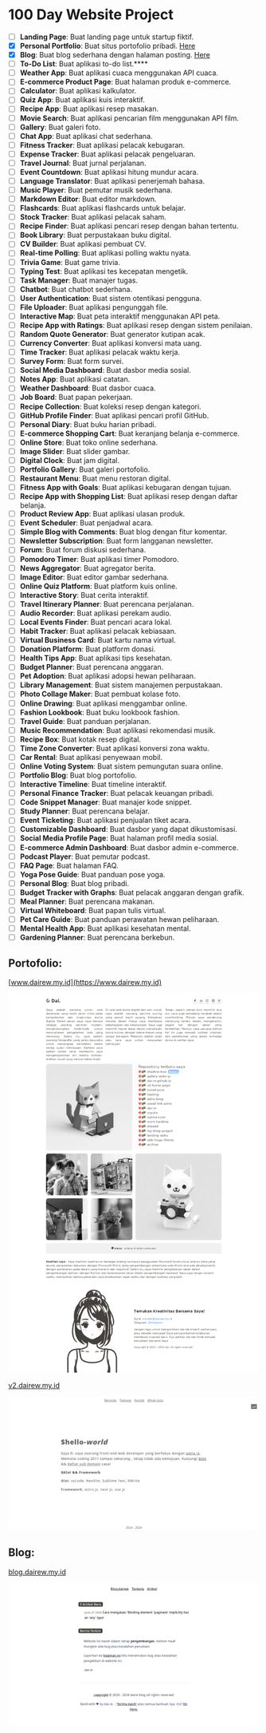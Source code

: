 # 100 Day Website Project

- [ ] **Landing Page**: Buat landing page untuk startup fiktif. 
- [x] **Personal Portfolio**: Buat situs portofolio pribadi. [Here](#portofolio)
- [x] **Blog**: Buat blog sederhana dengan halaman posting. [Here](#blog)
- [ ] **To-Do List**: Buat aplikasi to-do list.****
- [ ] **Weather App**: Buat aplikasi cuaca menggunakan API cuaca.
- [ ] **E-commerce Product Page**: Buat halaman produk e-commerce.
- [ ] **Calculator**: Buat aplikasi kalkulator.
- [ ] **Quiz App**: Buat aplikasi kuis interaktif.
- [ ] **Recipe App**: Buat aplikasi resep masakan.
- [ ] **Movie Search**: Buat aplikasi pencarian film menggunakan API film.
- [ ] **Gallery**: Buat galeri foto.
- [ ] **Chat App**: Buat aplikasi chat sederhana.
- [ ] **Fitness Tracker**: Buat aplikasi pelacak kebugaran.
- [ ] **Expense Tracker**: Buat aplikasi pelacak pengeluaran.
- [ ] **Travel Journal**: Buat jurnal perjalanan.
- [ ] **Event Countdown**: Buat aplikasi hitung mundur acara.
- [ ] **Language Translator**: Buat aplikasi penerjemah bahasa.
- [ ] **Music Player**: Buat pemutar musik sederhana.
- [ ] **Markdown Editor**: Buat editor markdown.
- [ ] **Flashcards**: Buat aplikasi flashcards untuk belajar.
- [ ] **Stock Tracker**: Buat aplikasi pelacak saham.
- [ ] **Recipe Finder**: Buat aplikasi pencari resep dengan bahan tertentu.
- [ ] **Book Library**: Buat perpustakaan buku digital.
- [ ] **CV Builder**: Buat aplikasi pembuat CV.
- [ ] **Real-time Polling**: Buat aplikasi polling waktu nyata.
- [ ] **Trivia Game**: Buat game trivia.
- [ ] **Typing Test**: Buat aplikasi tes kecepatan mengetik.
- [ ] **Task Manager**: Buat manajer tugas.
- [ ] **Chatbot**: Buat chatbot sederhana.
- [ ] **User Authentication**: Buat sistem otentikasi pengguna.
- [ ] **File Uploader**: Buat aplikasi pengunggah file.
- [ ] **Interactive Map**: Buat peta interaktif menggunakan API peta.
- [ ] **Recipe App with Ratings**: Buat aplikasi resep dengan sistem penilaian.
- [ ] **Random Quote Generator**: Buat generator kutipan acak.
- [ ] **Currency Converter**: Buat aplikasi konversi mata uang.
- [ ] **Time Tracker**: Buat aplikasi pelacak waktu kerja.
- [ ] **Survey Form**: Buat form survei.
- [ ] **Social Media Dashboard**: Buat dasbor media sosial.
- [ ] **Notes App**: Buat aplikasi catatan.
- [ ] **Weather Dashboard**: Buat dasbor cuaca.
- [ ] **Job Board**: Buat papan pekerjaan.
- [ ] **Recipe Collection**: Buat koleksi resep dengan kategori.
- [ ] **GitHub Profile Finder**: Buat aplikasi pencari profil GitHub.
- [ ] **Personal Diary**: Buat buku harian pribadi.
- [ ] **E-commerce Shopping Cart**: Buat keranjang belanja e-commerce.
- [ ] **Online Store**: Buat toko online sederhana.
- [ ] **Image Slider**: Buat slider gambar.
- [ ] **Digital Clock**: Buat jam digital.
- [ ] **Portfolio Gallery**: Buat galeri portofolio.
- [ ] **Restaurant Menu**: Buat menu restoran digital.
- [ ] **Fitness App with Goals**: Buat aplikasi kebugaran dengan tujuan.
- [ ] **Recipe App with Shopping List**: Buat aplikasi resep dengan daftar belanja.
- [ ] **Product Review App**: Buat aplikasi ulasan produk.
- [ ] **Event Scheduler**: Buat penjadwal acara.
- [ ] **Simple Blog with Comments**: Buat blog dengan fitur komentar.
- [ ] **Newsletter Subscription**: Buat form langganan newsletter.
- [ ] **Forum**: Buat forum diskusi sederhana.
- [ ] **Pomodoro Timer**: Buat aplikasi timer Pomodoro.
- [ ] **News Aggregator**: Buat agregator berita.
- [ ] **Image Editor**: Buat editor gambar sederhana.
- [ ] **Online Quiz Platform**: Buat platform kuis online.
- [ ] **Interactive Story**: Buat cerita interaktif.
- [ ] **Travel Itinerary Planner**: Buat perencana perjalanan.
- [ ] **Audio Recorder**: Buat aplikasi perekam audio.
- [ ] **Local Events Finder**: Buat pencari acara lokal.
- [ ] **Habit Tracker**: Buat aplikasi pelacak kebiasaan.
- [ ] **Virtual Business Card**: Buat kartu nama virtual.
- [ ] **Donation Platform**: Buat platform donasi.
- [ ] **Health Tips App**: Buat aplikasi tips kesehatan.
- [ ] **Budget Planner**: Buat perencana anggaran.
- [ ] **Pet Adoption**: Buat aplikasi adopsi hewan peliharaan.
- [ ] **Library Management**: Buat sistem manajemen perpustakaan.
- [ ] **Photo Collage Maker**: Buat pembuat kolase foto.
- [ ] **Online Drawing**: Buat aplikasi menggambar online.
- [ ] **Fashion Lookbook**: Buat buku lookbook fashion.
- [ ] **Travel Guide**: Buat panduan perjalanan.
- [ ] **Music Recommendation**: Buat aplikasi rekomendasi musik.
- [ ] **Recipe Box**: Buat kotak resep digital.
- [ ] **Time Zone Converter**: Buat aplikasi konversi zona waktu.
- [ ] **Car Rental**: Buat aplikasi penyewaan mobil.
- [ ] **Online Voting System**: Buat sistem pemungutan suara online.
- [ ] **Portfolio Blog**: Buat blog portofolio.
- [ ] **Interactive Timeline**: Buat timeline interaktif.
- [ ] **Personal Finance Tracker**: Buat pelacak keuangan pribadi.
- [ ] **Code Snippet Manager**: Buat manajer kode snippet.
- [ ] **Study Planner**: Buat perencana belajar.
- [ ] **Event Ticketing**: Buat aplikasi penjualan tiket acara.
- [ ] **Customizable Dashboard**: Buat dasbor yang dapat dikustomisasi.
- [ ] **Social Media Profile Page**: Buat halaman profil media sosial.
- [ ] **E-commerce Admin Dashboard**: Buat dasbor admin e-commerce.
- [ ] **Podcast Player**: Buat pemutar podcast.
- [ ] **FAQ Page**: Buat halaman FAQ.
- [ ] **Yoga Pose Guide**: Buat panduan pose yoga.
- [ ] **Personal Blog**: Buat blog pribadi.
- [ ] **Budget Tracker with Graphs**: Buat pelacak anggaran dengan grafik.
- [ ] **Meal Planner**: Buat perencana makanan.
- [ ] **Virtual Whiteboard**: Buat papan tulis virtual.
- [ ] **Pet Care Guide**: Buat panduan perawatan hewan peliharaan.
- [ ] **Mental Health App**: Buat aplikasi kesehatan mental.
- [ ] **Gardening Planner**: Buat perencana berkebun.

## Portofolio:

[www.dairew.my.id](https://www.dairew.my.id)

![dairew.my.id](/doc/screencapture-dairew-my-id-2024-08-06-12_34_56.png)

[v2.dairew.my.id](https://v2.dairew.my.id)

![v2.dairew.my.id](doc/screencapture-v2-dairew-my-id-2024-08-06-12_38_36.png)

## Blog:

[blog.dairew.my.id](https://blog.dairew.my.id)

![blog.dairew.my.id](doc/screencapture-blog-dairew-my-id-2024-08-06-12_44_08.png)